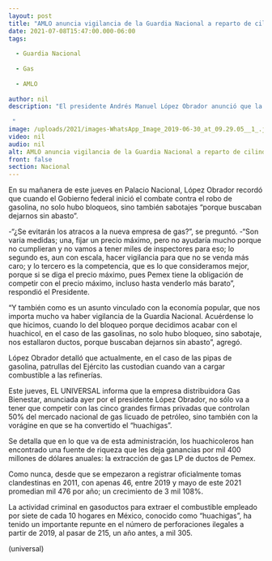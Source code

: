 ```yaml
---
layout: post
title: "AMLO anuncia vigilancia de la Guardia Nacional a reparto de cilindros de “Gas Bienestar”"
date: 2021-07-08T15:47:00.000-06:00
tags:
  
  - Guardia Nacional
  
  - Gas
  
  - AMLO
  
author: nil
description: "El presidente Andrés Manuel López Obrador anunció que la Guardia Nacional (GN) vigilará y resguardará los camiones que repartan los cilindros de gas de la próxima empresa estatal “Gas Bienestar”.   "
image: /uploads/2021/images-WhatsApp_Image_2019-06-30_at_09.29.05__1_.jpeg
video: nil
audio: nil
alt: AMLO anuncia vigilancia de la Guardia Nacional a reparto de cilindros de “Gas Bienestar”
front: false
section: Nacional
---
```




En su mañanera de este jueves en Palacio Nacional, López Obrador recordó que cuando el Gobierno federal inició el combate contra el robo de gasolina, no solo hubo bloqueos, sino también sabotajes “porque buscaban dejarnos sin abasto”. 

-“¿Se evitarán los atracos a la nueva empresa de gas?”, se preguntó. 
-“Son varia medidas; una,  fijar un precio máximo, pero no ayudaría mucho porque no cumplieran y no vamos a tener miles de inspectores para eso; lo segundo es, aun con escala, hacer vigilancia para que no se venda más caro; y lo tercero es la competencia, que es lo que consideramos mejor, porque si se diga el precio máximo, pues Pemex tiene la obligación de competir con el precio máximo, incluso hasta venderlo más barato”, respondió el Presidente. 

“Y también como es un asunto vinculado con la economía popular, que nos importa mucho va haber vigilancia de la Guardia Nacional. Acuérdense lo que hicimos, cuando lo del bloqueo porque decidimos acabar con el huachicol, en el caso de las gasolinas, no solo hubo bloqueo, sino sabotaje, nos estallaron ductos, porque buscaban dejarnos sin abasto”, agregó. 

López Obrador detalló que actualmente, en el caso de las pipas de gasolina, patrullas del Ejército las custodian cuando van a cargar combustible a las refinerías. 

Este jueves, EL UNIVERSAL informa que la empresa distribuidora Gas Bienestar, anunciada ayer por el presidente  López Obrador, no sólo va a tener que competir con las cinco grandes firmas privadas que controlan 50% del mercado nacional de gas licuado de petróleo, sino también con la vorágine en que se ha convertido el “huachigas”.

Se detalla que en lo que va de esta administración, los huachicoleros han encontrado una fuente de riqueza que les deja ganancias por mil 400 millones de dólares anuales: la extracción de gas LP de ductos de Pemex.

Como nunca, desde que se empezaron a registrar oficialmente tomas clandestinas en 2011, con apenas 46, entre 2019 y mayo de este 2021 promedian mil 476 por año; un crecimiento de 3 mil 108%.

La actividad criminal en gasoductos para extraer el combustible empleado por siete de cada 10 hogares en México, conocido como “huachigas”, ha tenido un importante repunte en el número de perforaciones ilegales a partir de 2019, al pasar de 215, un año antes, a mil 305.

(universal) 

